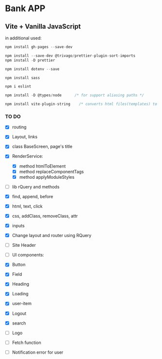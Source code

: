 # Bank APP

## Vite + Vanilla JavaScript

in additional used:

```js
npm install gh-pages --save-dev

npm install --save-dev @trivago/prettier-plugin-sort-imports
npm install -D prettier

npm install dotenv --save

npm install sass

npm i eslint

npm install -D @types/node      /* for support aliasing paths */

npm install vite-plugin-string    /* converts html files(templates) to modules */

```

### TO DO
- [x] routing
- [x] Layout, links
- [x] class BaseScreen, page's title
- [x] RenderService:
  - [x] method htmlToElement
  - [x] method replaceComponentTags
  - [x] method applyModuleStyles
- [ ]  lib rQuery and methods
  - [x] find, append, before
  - [x] html, text, click
  - [x] css, addClass, removeClass, attr
  - [x] inputs
- [x]  Change layout and router using RQuery
- [ ]  Site Header
- [ ]  UI components:
  - [x]   Button
  - [x]   Field
  - [x]   Heading
  - [x]   Loading
  - [x]   user-item
  - [x]   Logout
  - [x]   search
  - [ ]   Logo
- [ ]  Fetch function 
- [ ]  Notification error for user

